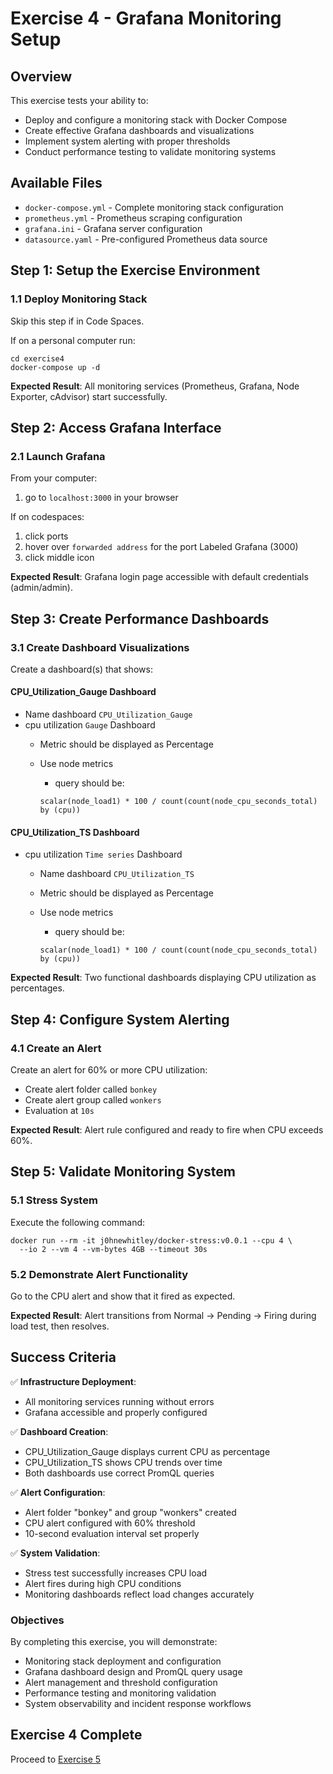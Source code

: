 # Exercise 4 - Grafana Monitoring Setup

## Overview

This exercise tests your ability to:
- Deploy and configure a monitoring stack with Docker Compose
- Create effective Grafana dashboards and visualizations
- Implement system alerting with proper thresholds
- Conduct performance testing to validate monitoring systems

## Available Files

- `docker-compose.yml` - Complete monitoring stack configuration
- `prometheus.yml` - Prometheus scraping configuration  
- `grafana.ini` - Grafana server configuration
- `datasource.yaml` - Pre-configured Prometheus data source

## Step 1: Setup the Exercise Environment

### 1.1 Deploy Monitoring Stack

Skip this step if in Code Spaces.

If on a personal computer run:

```shell
cd exercise4
docker-compose up -d
```

**Expected Result**: All monitoring services (Prometheus, Grafana, Node Exporter, cAdvisor) start successfully.

## Step 2: Access Grafana Interface

### 2.1 Launch Grafana

From your computer:

1. go to `localhost:3000` in your browser

If on codespaces:

1. click ports
1. hover over `forwarded address` for the port Labeled Grafana (3000)
1. click middle icon

**Expected Result**: Grafana login page accessible with default credentials (admin/admin).

## Step 3: Create Performance Dashboards

### 3.1 Create Dashboard Visualizations

Create a dashboard(s) that shows:

#### CPU_Utilization_Gauge Dashboard
- Name dashboard `CPU_Utilization_Gauge`
- cpu utilization `Gauge` Dashboard
  - Metric should be displayed as Percentage
  - Use node metrics
    - query should be:

    ```shell
    scalar(node_load1) * 100 / count(count(node_cpu_seconds_total) by (cpu))
    ```

#### CPU_Utilization_TS Dashboard  
- cpu utilization `Time series` Dashboard
  - Name dashboard `CPU_Utilization_TS`
  - Metric should be displayed as Percentage
  - Use node metrics
    - query should be:

    ```shell
    scalar(node_load1) * 100 / count(count(node_cpu_seconds_total) by (cpu))
    ```

**Expected Result**: Two functional dashboards displaying CPU utilization as percentages.

## Step 4: Configure System Alerting

### 4.1 Create an Alert

Create an alert for 60% or more CPU utilization:
- Create alert folder called `bonkey`
- Create alert group called `wonkers`
- Evaluation at `10s`

**Expected Result**: Alert rule configured and ready to fire when CPU exceeds 60%.

## Step 5: Validate Monitoring System

### 5.1 Stress System

Execute the following command:

```shell
docker run --rm -it j0hnewhitley/docker-stress:v0.0.1 --cpu 4 \
  --io 2 --vm 4 --vm-bytes 4GB --timeout 30s
```

### 5.2 Demonstrate Alert Functionality

Go to the CPU alert and show that it fired as expected.

**Expected Result**: Alert transitions from Normal → Pending → Firing during load test, then resolves.

## Success Criteria

✅ **Infrastructure Deployment**:
- All monitoring services running without errors
- Grafana accessible and properly configured

✅ **Dashboard Creation**:
- CPU_Utilization_Gauge displays current CPU as percentage
- CPU_Utilization_TS shows CPU trends over time
- Both dashboards use correct PromQL queries

✅ **Alert Configuration**:
- Alert folder "bonkey" and group "wonkers" created
- CPU alert configured with 60% threshold
- 10-second evaluation interval set properly

✅ **System Validation**:
- Stress test successfully increases CPU load
- Alert fires during high CPU conditions
- Monitoring dashboards reflect load changes accurately

### Objectives
By completing this exercise, you will demonstrate:
- Monitoring stack deployment and configuration
- Grafana dashboard design and PromQL query usage
- Alert management and threshold configuration
- Performance testing and monitoring validation
- System observability and incident response workflows

## Exercise 4 Complete

Proceed to [Exercise 5](../exercise5/README.md)
